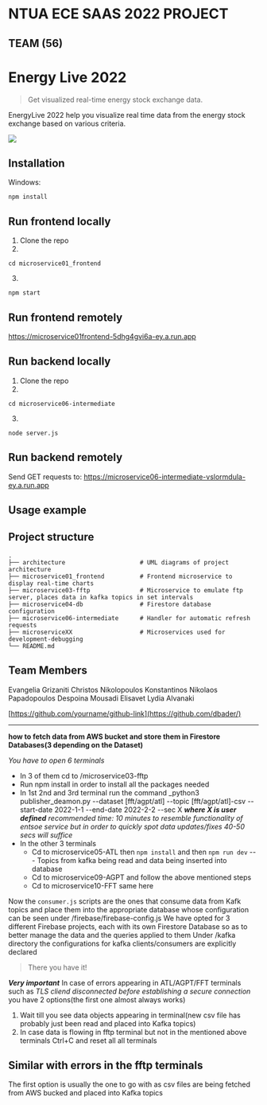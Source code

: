 # NTUA ECE SAAS 2022 PROJECT
  
## TEAM (56)
  # Energy Live 2022
> Get visualized real-time energy stock exchange data.


EnergyLive 2022 help you visualize real time data from the energy stock exchange based on various criteria. 

![](header.png)

## Installation

Windows:

```
npm install
```
## Run frontend locally 
1) Clone the repo
2)
```
cd microservice01_frontend
```
3)
```
npm start
```
## Run frontend remotely
https://microservice01frontend-5dhg4gvi6a-ey.a.run.app

## Run backend locally 
1) Clone the repo
2) 
```
cd microservice06-intermediate
```
3)
```
node server.js
```
## Run backend remotely
Send GET requests to: https://microservice06-intermediate-vslormdula-ey.a.run.app

## Usage example

## Project structure

    .
    ├── architecture                     # UML diagrams of project architecture
    ├── microservice01_frontend          # Frontend microservice to display real-time charts 
    ├── microservice03-fftp              # Microservice to emulate ftp server, places data in kafka topics in set intervals 
    ├── microservice04-db                # Firestore database configuration
    ├── microservice06-intermediate      # Handler for automatic refresh requests
    ├── microserviceXX                   # Microservices used for development-debugging
    └── README.md



## Team Members
Evangelia Grizaniti
Christos Nikolopoulos
Konstantinos Nikolaos Papadopoulos
Despoina Mousadi
Elisavet Lydia Alvanaki




[https://github.com/yourname/github-link](https://github.com/dbader/)

  
  
***
**how to fetch data from AWS bucket and store them in Firestore Databases(3 depending on the Dataset)**

_You have to open 6 terminals_

* In 3 of them cd to /microservice03-fftp
* Run npm install in order to install all the packages needed
* In 1st 2nd and 3rd terminal run the command 
_python3 publisher_deamon.py --dataset [fft/agpt/atl] --topic [fft/agpt/atl]-csv --start-date 2022-1-1 --end-date 2022-2-2 --sec X
***where X is user defined*** 
_recommended time: 10 minutes to resemble functionality of entsoe service but in order to quickly spot data updates/fixes 40-50 secs will suffice_
* In the other 3 terminals
    * Cd to microservice05-ATL then `npm install` and then `npm run dev` --- Topics from kafka being read and data being inserted into database
    * Cd to microservice09-AGPT and follow the above mentioned steps
    * Cd to microservice10-FFT same here

Now the `consumer.js` scripts are the ones that consume data from Kafk topics and place them into the appropriate database whose configuration can be seen under /firebase/firebase-config.js
We have opted for 3 different Firebase projects, each with its own Firestore Database so as to better manage the data and the queries applied to them
Under /kafka directory the configurations for kafka clients/consumers are explicitly declared

>There you have it!

***Very important***
In case of errors appearing in ATL/AGPT/FFT terminals such as _TLS cliend disconnected before establishing a secure connection_ you have 2 options(the first one almost always works)
1. Wait till you see data objects appearing in terminal(new csv file has probably just been read and placed into Kafka topics)
2. In case data is flowing in fftp terminal but not in the mentioned above terminals Ctrl+C and reset all all terminals

Similar with errors in the fftp terminals
---
The first option is usually the one to go with as csv files are being fetched from AWS bucked and placed into Kafka topics

  
